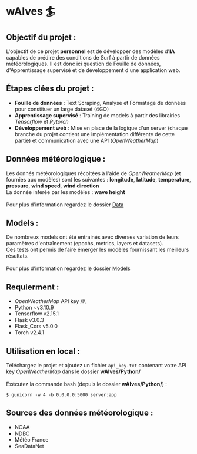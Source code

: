 # wAIves 🏄

## Objectif du projet :
L'objectif de ce projet **personnel** est de développer des modèles d'**IA** capables de prédire des conditions de Surf à partir de données météorologiques.
Il est donc ici question de Fouille de données, d'Apprentissage supervisé et de développement d'une application web.

## Étapes clées du projet :
- **Fouille de données** : Text Scraping, Analyse et Formatage de données pour constituer un large dataset (4GO)
- **Apprentissage supervisé** : Training de models à partir des librairies *Tensorflow* et *Pytorch*
- **Développement web** : Mise en place de la logique d'un server (chaque branche du projet contient une implémentation différente de cette partie) et
communication avec une API (*OpenWeatherMap*)

## Données météorologique :
Les donnés météorologiques récoltées  à l'aide de *OpenWeatherMap* (et fournies aux modèles) sont les suivantes : **longitude**, **latitude**, **temperature**, **pressure**, **wind speed**, **wind direction**
<br>
La donnée inférée par les modèles : **wave height**
<br>
<br>
Pour plus d'information regardez le dossier [Data](https://github.com/LugolBis/wAIves/tree/main/DATA)

## Models :
De nombreux models ont été entrainés avec diverses variation de leurs paramètres d'entraînement (epochs, metrics, layers et datasets).
<br>
Ces tests ont permis de faire émerger les modèles fournissant les meilleurs résultats.
<br>
<br>
Pour plus d'information regardez le dossier [Models](https://github.com/LugolBis/wAIves/tree/main/Models)

## Requierment :
- *OpenWeatherMap* API key /!\
- Python ~v3.10.9
- Tensorflow v2.15.1
- Flask v3.0.3
- Flask_Cors v5.0.0
- Torch v2.4.1

## Utilisation en local :
Téléchargez le projet et ajoutez un fichier ```api_key.txt``` contenant votre API key *OpenWeatherMap* dans le dossier **wAIves/Python/**
<br>
<br>
Exécutez la commande bash (depuis le dossier **wAIves/Python/**) :
```
$ gunicorn -w 4 -b 0.0.0.0:5000 server:app
```

## Sources des données météorologique :
- NOAA
- NDBC
- Météo France
- SeaDataNet
